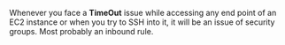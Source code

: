 Whenever you face a **TimeOut** issue while accessing any end point of an EC2 instance or when you try to SSH into it, it will be an issue of security groups. Most probably an inbound rule. 



